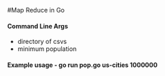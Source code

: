 #Map Reduce in Go
 #### Command Line Args
* directory of csvs
* minimum population

#### Example usage - go run pop.go us-cities 1000000
